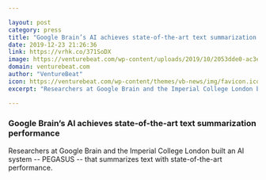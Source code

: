 ```yaml
---

layout: post
category: press
title: "Google Brain’s AI achieves state-of-the-art text summarization performance"
date: 2019-12-23 21:26:36
link: https://vrhk.co/371SoDX
image: https://venturebeat.com/wp-content/uploads/2019/10/2053dde0-ac3e-444d-af1b-67b978e397dc-1-e1570459219139.png?w=1200&strip=all
domain: venturebeat.com
author: "VentureBeat"
icon: https://venturebeat.com/wp-content/themes/vb-news/img/favicon.ico
excerpt: "Researchers at Google Brain and the Imperial College London built an AI system -- PEGASUS -- that summarizes text with state-of-the-art performance."

---
```


### Google Brain’s AI achieves state-of-the-art text summarization performance

Researchers at Google Brain and the Imperial College London built an AI system -- PEGASUS -- that summarizes text with state-of-the-art performance.